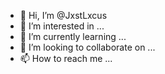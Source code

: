 - 👋 Hi, I’m @JxstLxcus
- 👀 I’m interested in ...
- 🌱 I’m currently learning ...
- 💞️ I’m looking to collaborate on ...
- 📫 How to reach me ...

<!---
JxstLxcus/JxstLxcus is a ✨ special ✨ repository because its `README.md` (this file) appears on your GitHub profile.
You can click the Preview link to take a look at your changes.
--->
